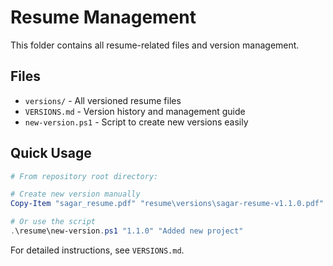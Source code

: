 # Resume Management

This folder contains all resume-related files and version management.

## Files
- `versions/` - All versioned resume files
- `VERSIONS.md` - Version history and management guide
- `new-version.ps1` - Script to create new versions easily

## Quick Usage

```powershell
# From repository root directory:

# Create new version manually
Copy-Item "sagar_resume.pdf" "resume\versions\sagar-resume-v1.1.0.pdf"

# Or use the script
.\resume\new-version.ps1 "1.1.0" "Added new project"
```

For detailed instructions, see `VERSIONS.md`.
